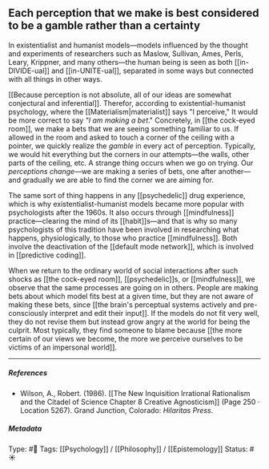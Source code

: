 ## Each perception that we make is best considered to be a gamble rather than a certainty  # 

In existentialist and humanist models—models influenced by the thought and experiments of researchers such as Maslow, Sullivan, Ames, Perls, Leary, Krippner, and many others—the human being is seen as both [[in-DIVIDE-ual]] and [[in-UNITE-ual]], separated in some ways but connected with all things in other ways.

[[Because perception is not absolute, all of our ideas are somewhat conjectural and inferential]]. Therefor, according to existential-humanist psychology, where the [[Materialism|materialist]] says "I perceive," It would be more correct to say _"I am making a bet_." Concretely, in [[the cock-eyed room]], we make a bets that we are seeing something familiar to us. If allowed in the room and asked to touch a corner of the ceiling with a pointer, we quickly realize the _gamble_ in every act of perception. Typically, we would hit everything but the corners in our attempts—the walls, other parts of the ceiling, etc. A strange thing occurs when we go on trying. Our _perceptions change_—we are making a series of bets, one after another—and gradually we are able to find the corner we are aiming for. 

The same sort of thing happens in any [[psychedelic]] drug experience, which is why existentialist-humanist models became more popular with psychologists after the 1960s. It also occurs through [[mindfulness]] practice—clearing the mind of its [[habit]]s—and that is why so many psychologists of this tradition have been involved in researching what happens, physiologically, to those who practice [[mindfulness]]. Both involve the deactivation of the [[default mode network]], which is involved in [[predictive coding]].

When we return to the ordinary world of social interactions after such shocks as [[the cock-eyed room]], [[psychedelic]]s, or [[mindfulness]], we observe that the same processes are going on in others. People are making bets about which model fits best at a given time, but they are not aware of making these bets, since [[the brain's perceptual systems actively and pre-consciously interpret and edit their input]]. If the models do not fit very well, they do not revise them but instead grow angry at the world for being the culprit. Most typically, they find someone to blame because [[the more certain of our views we become, the more we perceive ourselves to be victims of an impersonal world]].

___

##### References

- Wilson, A., Robert. (1986). [[The New Inquisition Irrational Rationalism and the Citadel of Science Chapter 8 Creative Agnosticism]] (Page 250 · Location 5267). Grand Junction, Colorado: _Hilaritas Press_.

##### Metadata

Type: #🔴 
Tags: [[Psychology]] / [[Philosophy]] / [[Epistemology]] 
Status: #☀️ 